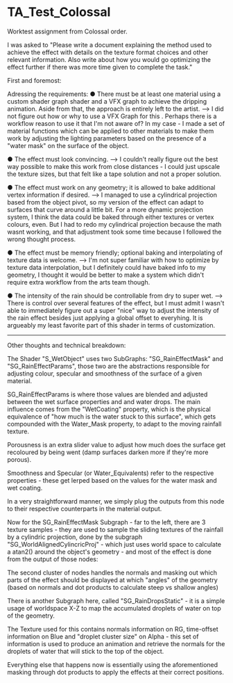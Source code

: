 # TA_Test_Colossal
Worktest assignment from Colossal order.


I was asked to 
"Please write a document explaining the method used to achieve the effect with details on the
texture format choices and other relevant information.
Also write about how you would go optimizing the effect further if there was more time given to
complete the task."

First and foremost:

Adressing the requirements:
● There must be at least one material using a custom shader graph shader and a VFX
graph to achieve the dripping animation. Aside from that, the approach is entirely left to
the artist.
--> I did not figure out how or why to use a VFX Graph for this .
Perhaps there is a workflow reason to use it that I'm not aware of?
In my case - I made a set of material functions which can be applied to other materials to make them work by adjusting the lighting parameters based on the presence of a "water mask" on the surface of the object.

● The effect must look convincing.
--> I couldn't really figure out the best way possible to make this work from close distances - I could just upscale the texture sizes, but that felt like a tape solution and not a proper solution.

● The effect must work on any geometry; it is allowed to bake additional vertex information
if desired.
--> I managed to use a cylindrical projection based from the object pivot, so my version of the effect can adapt to surfaces that curve around a little bit.
For a more dynamic projection system, I think the data could be baked through either textures or vertex colours, even. But I had to redo my cylindrical projection because the math wasnt working, and that adjustment took some time because I followed the wrong thought process. 

● The effect must be memory friendly; optional baking and interpolating of texture data is
welcome.
--> I'm not super familiar with how to optimize by texture data interpolation, but I definitely could have baked info to my geometry, I thought it would be better to make a system which didn't require extra workflow from the arts team though.

● The intensity of the rain should be controllable from dry to super wet.
--> There is control over several features of the effect, but I must admit I wasn't able to immediately figure out a super "nice" way to adjust the intensity of the rain effect besides just applying a global offset to everyhing. 
It is argueably my least favorite part of this shader in terms of customization.

-----

Other thoughts and technical breakdown:

The Shader "S_WetObject" uses two SubGraphs: "SG_RainEffectMask" and "SG_RainEffectParams", those two are the abstractions responsible for adjusting colour, specular and smoothness of the surface of a given material.

SG_RainEffectParams is where those values are blended and adjusted between the wet surface properties and and water drops. The main influence comes from the "WetCoating" property, which is the physical equivalence of "how much is the water stuck to this surface", which gets compounded with the Water_Mask property, to adapt to the moving rainfall texture.

Porousness is an extra slider value to adjust how much does the surface get recoloured by being went (damp surfaces darken more if they're more porous).

Smoothness and Specular (or Water_Equivalents) refer to the respective properties - these get lerped based on the values for the water mask and wet coating.

In a very straightforward manner, we simply plug the outputs from this node to their respective counterparts in the material output.

Now for the SG_RainEffectMask Subgraph - far to the left, there are 3 texture samples - they are used to sample the sliding textures of the rainfall by a cylindric projection, done by the subgraph "SG_WorldAlignedCylincricProj" - which just uses world space to calculate a atan2() around the object's geometry - and most of the effect is done from the output of those nodes:

The second cluster of nodes handles the normals and masking out which parts of the effect should be displayed at which "angles" of the geometry (based on normals and dot products to calculate steep vs shallow angles)

There is another Subgraph here, called "SG_RainDropsStatic" - it is a simple usage of worldspace X-Z to map the accumulated droplets of water on top of the geometry. 

The Texture used for this contains normals information on RG, time-offset information on Blue and "droplet cluster size" on Alpha - this set of information is used to produce an animation and retrieve the normals for the droplets of water that will stick to the top of the object.

Everything else that happens now is essentially using the aforementioned masking through dot products to apply the effects at their correct positions.




